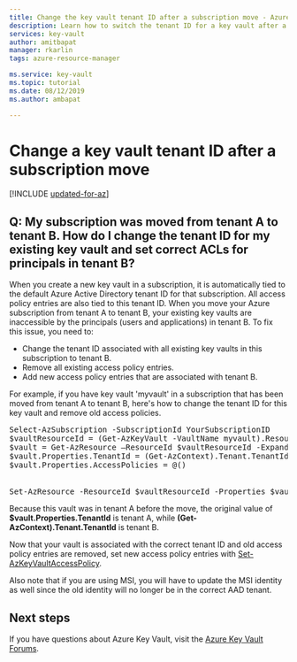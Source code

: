 ```yaml
---
title: Change the key vault tenant ID after a subscription move - Azure Key Vault | Microsoft Docs
description: Learn how to switch the tenant ID for a key vault after a subscription is moved to a different tenant
services: key-vault
author: amitbapat
manager: rkarlin
tags: azure-resource-manager

ms.service: key-vault
ms.topic: tutorial
ms.date: 08/12/2019
ms.author: ambapat

---
```

# Change a key vault tenant ID after a subscription move

[!INCLUDE [updated-for-az](../../includes/updated-for-az.md)]

## Q: My subscription was moved from tenant A to tenant B. How do I change the tenant ID for my existing key vault and set correct ACLs for principals in tenant B?

When you create a new key vault in a subscription, it is automatically tied to the default Azure Active Directory tenant ID for that subscription. All access policy entries are also tied to this tenant ID. When you move your Azure subscription from tenant A to tenant B, your existing key vaults are inaccessible by the principals (users and applications) in tenant B. To fix this issue, you need to:

* Change the tenant ID associated with all existing key vaults in this subscription to tenant B.
* Remove all existing access policy entries.
* Add new access policy entries that are associated with tenant B.

For example, if you have key vault 'myvault' in a subscription that has been moved from tenant A to tenant B, here's how to change the tenant ID for this key vault and remove old access policies.

<pre>
Select-AzSubscription -SubscriptionId YourSubscriptionID                   # Select your Azure Subscription
$vaultResourceId = (Get-AzKeyVault -VaultName myvault).ResourceId          # Get your Keyvault's Resource ID 
$vault = Get-AzResource –ResourceId $vaultResourceId -ExpandProperties     # Get the properties for your Keyvault
$vault.Properties.TenantId = (Get-AzContext).Tenant.TenantId               # Change the Tenant that your Keyvault resides in
$vault.Properties.AccessPolicies = @()                                     # Accesspolicies can be updated with real
                                                                           # applications/users/rights so that it does not need to be                                                                              # done after this whole activity. Here we are not setting 
                                                                           # any access policies. 
Set-AzResource -ResourceId $vaultResourceId -Properties $vault.Properties  # Modifies the kevault's properties.
</pre>

Because this vault was in tenant A before the move, the original value of **$vault.Properties.TenantId** is tenant A, while **(Get-AzContext).Tenant.TenantId** is tenant B.

Now that your vault is associated with the correct tenant ID and old access policy entries are removed, set new access policy entries with [Set-AzKeyVaultAccessPolicy](https://docs.microsoft.com/powershell/module/az.keyvault/Set-azKeyVaultAccessPolicy).

Also note that if you are using MSI, you will have to update the MSI identity as well since the old identity will no longer be in the correct AAD tenant.

## Next steps

If you have questions about Azure Key Vault, visit the [Azure Key Vault Forums](https://social.msdn.microsoft.com/forums/azure/home?forum=AzureKeyVault).
